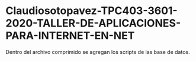 # Claudiosotopavez-TPC403-3601-2020-TALLER-DE-APLICACIONES-PARA-INTERNET-EN-NET
Dentro del archivo comprimido se agregan los scripts de las base de datos.
